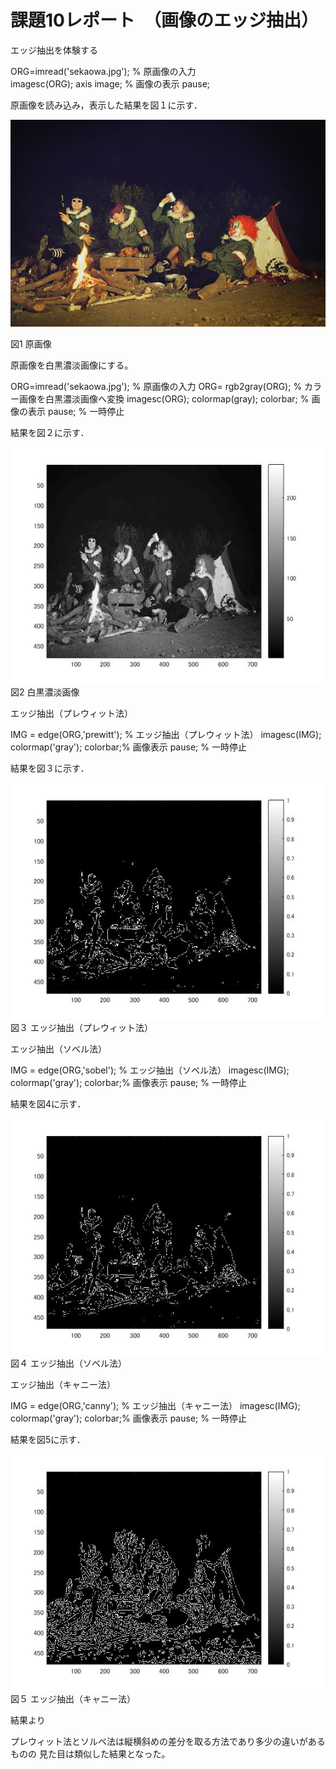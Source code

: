 # 課題10レポート　（画像のエッジ抽出）
エッジ抽出を体験する

 ORG=imread('sekaowa.jpg'); % 原画像の入力   
 imagesc(ORG); axis image; % 画像の表示 
 pause; 

原画像を読み込み，表示した結果を図１に示す． 
 
 
 ![原画像](https://github.com/masamisakurai/lecture_image_processing/blob/master/sekaowa.jpg)
 
 図1 原画像 
 
 原画像を白黒濃淡画像にする。

 ORG=imread('sekaowa.jpg'); % 原画像の入力 
 ORG= rgb2gray(ORG); % カラー画像を白黒濃淡画像へ変換
 imagesc(ORG); colormap(gray); colorbar; % 画像の表示 
 pause; % 一時停止 
 
結果を図２に示す． 
 
 ![原画像](https://github.com/masamisakurai/lecture_image_processing/blob/master/kadai10-1.jpg)   
 図2 白黒濃淡画像
 
 
エッジ抽出（プレウィット法） 

IMG = edge(ORG,'prewitt'); % エッジ抽出（プレウィット法） 
imagesc(IMG); colormap('gray'); colorbar;% 画像表示 
pause; % 一時停止 

 結果を図３に示す． 
 
 ![原画像](https://github.com/masamisakurai/lecture_image_processing/blob/master/kadai10-2.jpg)   
 図３  エッジ抽出（プレウィット法）
 
 
エッジ抽出（ソベル法）

IMG = edge(ORG,'sobel'); % エッジ抽出（ソベル法） 
imagesc(IMG); colormap('gray'); colorbar;% 画像表示 
pause; % 一時停止 
 
 結果を図4に示す． 
 
 ![原画像](https://github.com/masamisakurai/lecture_image_processing/blob/master/kadai10-3.jpg)   
 図４  エッジ抽出（ソベル法）
 
 
 エッジ抽出（キャニー法）
 
IMG = edge(ORG,'canny'); % エッジ抽出（キャニー法） 
imagesc(IMG); colormap('gray'); colorbar;% 画像表示 
pause; % 一時停止 


 結果を図5に示す． 
 
 ![原画像](https://github.com/masamisakurai/lecture_image_processing/blob/master/kadai10-4.jpg)   
 図５  エッジ抽出（キャニー法）
 
 結果より
 
 プレウィット法とソルベ法は縦横斜めの差分を取る方法であり多少の違いがあるものの
 見た目は類似した結果となった。

